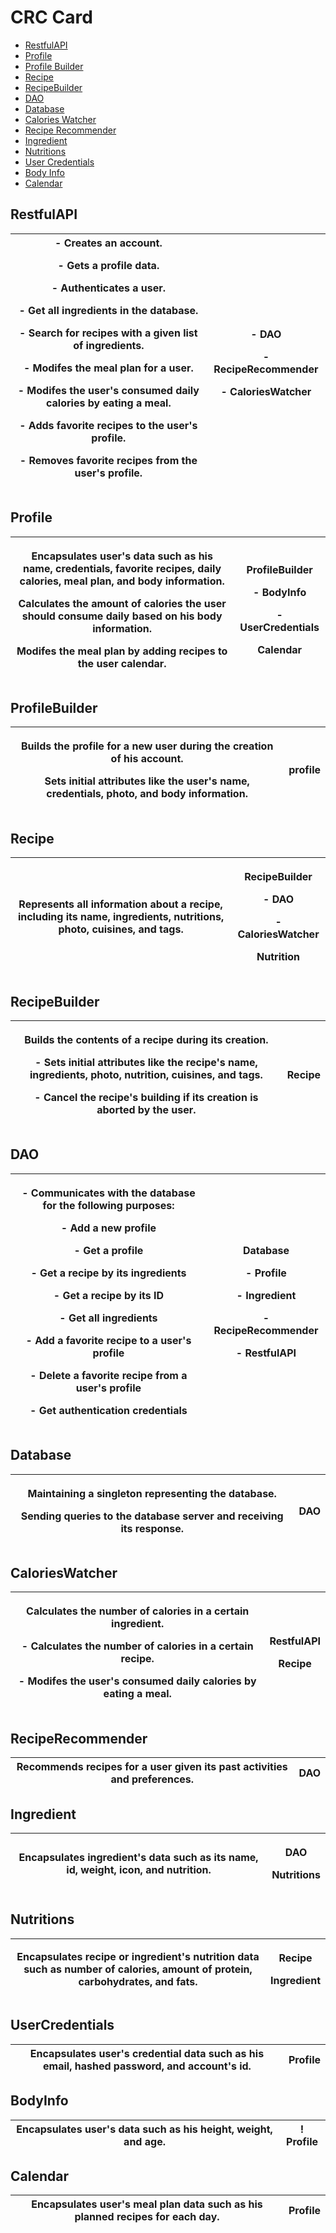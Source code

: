 ﻿# CRC Card
- [RestfulAPI](#restfulapi)
- [Profile](#profile)
- [Profile Builder](#profilebuilder)
- [Recipe](#recipe)
- [RecipeBuilder](#recipebuilder)
- [DAO](#dao)
- [Database](#database)
- [Calories Watcher](#calorieswatcher)
- [Recipe Recommender](#reciperecommender)
- [Ingredient](#ingredient)
- [Nutritions](#nutritions)
- [User Credentials](#usercredentials)
- [Body Info](#bodyinfo)
- [Calendar](#calendar)

## RestfulAPI

|- Creates an account.</p><p>- Gets a profile data.</p><p>- Authenticates a user.</p><p>- Get all ingredients in the database.</p><p>- Search for recipes with a given list of ingredients.</p><p>- Modifes the meal plan for a user.</p><p>- Modifes the user's consumed daily calories by eating a meal.</p><p>- Adds favorite recipes to the user's profile.</p><p>- Removes favorite recipes from the user's profile.</p>|<p>- DAO</p><p>- RecipeRecommender</p><p>- CaloriesWatcher</p>|
|---|---|

## Profile
|<p> Encapsulates user's data such as his name, credentials, favorite recipes, daily calories, meal plan, and body information.</p><p> Calculates the amount of calories the user should consume daily based on his body information.</p><p> Modifes the meal plan by adding recipes to the user calendar.</p>|<p> ProfileBuilder</p><p>- BodyInfo</p><p>- UserCredentials</p><p> Calendar</p>|
|---|---|

## ProfileBuilder

|<p> Builds the profile for a new user during the creation of his account.</p><p> Sets initial attributes like the user's name, credentials, photo, and body information.</p>| profile|
|---|---|

## Recipe


| Represents all information about a recipe, including its name, ingredients, nutritions, photo, cuisines, and tags.|<p> RecipeBuilder</p><p>- DAO</p><p>- CaloriesWatcher</p><p> Nutrition</p>|
|---|---|

## RecipeBuilder


|<p> Builds the contents of a recipe during its creation.</p><p>- Sets initial attributes like the recipe's name, ingredients, photo, nutrition, cuisines, and tags.</p><p>- Cancel the recipe's building if its creation is aborted by the user.</p>| Recipe|
|---|---|

## DAO


|<p>- Communicates with the database for the following purposes:</p><p>- Add a new profile</p><p>- Get a profile</p><p>- Get a recipe by its ingredients</p><p>- Get a recipe by its ID</p><p>- Get all ingredients</p><p>- Add a favorite recipe to a user's profile</p><p>- Delete a favorite recipe from a user's profile</p><p>- Get authentication credentials</p>|<p> Database</p><p>- Profile</p><p>- Ingredient</p><p>- RecipeRecommender</p><p>- RestfulAPI</p>|
|---|---|

## Database


|<p>Maintaining a singleton representing the database.</p><p> Sending queries to the database server and receiving its response.</p>| DAO|
|---|---|

## CaloriesWatcher


|<p> Calculates the number of calories in a certain ingredient.</p><p>- Calculates the number of calories in a certain recipe.</p><p>- Modifes the user's consumed daily calories by eating a meal.</p>|<p> RestfulAPI</p><p> Recipe</p>|
|---|---|
## RecipeRecommender


| Recommends recipes for a user given its past activities and preferences.| DAO|
|---|---|

## Ingredient


| Encapsulates ingredient's data such as its name, id, weight, icon, and nutrition.|<p> DAO</p><p> Nutritions</p>|
|---|---|

## Nutritions


 Encapsulates recipe or ingredient's nutrition data such as number of calories, amount of protein, carbohydrates, and fats.|<p>Recipe</p><p> Ingredient</p>|
|---|---|

## UserCredentials


| Encapsulates user's credential data such as his email, hashed password, and account's id.| Profile|
|---|---|
## BodyInfo


| Encapsulates user's data such as his height, weight, and age.|! Profile|
|---|---|

## Calendar


| Encapsulates user's meal plan data such as his planned recipes for each day.| Profile|
|---|---|
